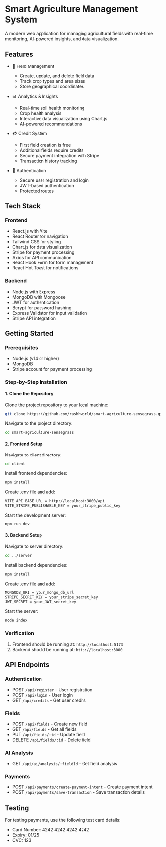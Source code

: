 # Smart Agriculture Management System

A modern web application for managing agricultural fields with real-time monitoring, AI-powered insights, and data visualization.

## Features

- 🌾 Field Management

  - Create, update, and delete field data
  - Track crop types and area sizes
  - Store geographical coordinates

- 📊 Analytics & Insights

  - Real-time soil health monitoring
  - Crop health analysis
  - Interactive data visualization using Chart.js
  - AI-powered recommendations

- 💳 Credit System

  - First field creation is free
  - Additional fields require credits
  - Secure payment integration with Stripe
  - Transaction history tracking

- 🔐 Authentication
  - Secure user registration and login
  - JWT-based authentication
  - Protected routes

## Tech Stack

### Frontend

- React.js with Vite
- React Router for navigation
- Tailwind CSS for styling
- Chart.js for data visualization
- Stripe for payment processing
- Axios for API communication
- React Hook Form for form management
- React Hot Toast for notifications

### Backend

- Node.js with Express
- MongoDB with Mongoose
- JWT for authentication
- Bcrypt for password hashing
- Express Validator for input validation
- Stripe API integration

## Getting Started

### Prerequisites

- Node.js (v14 or higher)
- MongoDB
- Stripe account for payment processing

### Step-by-Step Installation

#### 1. Clone the Repository

Clone the project repository to your local machine:

```bash
git clone https://github.com/rashhworld/smart-agriculture-sensegrass.git
```

Navigate to the project directory:

```bash
cd smart-agriculture-sensegrass
```

#### 2. Frontend Setup

Navigate to client directory:

```bash
cd client
```

Install frontend dependencies:

```bash
npm install
```

Create .env file and add:

```bash
VITE_API_BASE_URL = http://localhost:3000/api
VITE_STRIPE_PUBLISHABLE_KEY = your_stripe_public_key
```

Start the development server:

```bash
npm run dev
```

#### 3. Backend Setup

Navigate to server directory:

```bash
cd ../server
```

Install backend dependencies:

```bash
npm install
```

Create .env file and add:

```bash
MONGODB_URI = your_mongo_db_url
STRIPE_SECRET_KEY = your_stripe_secret_key
JWT_SECRET = your_JWT_secret_key
```

Start the server:

```bash
node index
```

### Verification

1. Frontend should be running at: `http://localhost:5173`
2. Backend should be running at: `http://localhost:3000`

## API Endpoints

### Authentication

- POST `/api/register` - User registration
- POST `/api/login` - User login
- GET `/api/credits` - Get user credits

### Fields

- POST `/api/fields` - Create new field
- GET `/api/fields` - Get all fields
- PUT `/api/fields/:id` - Update field
- DELETE `/api/fields/:id` - Delete field

### AI Analysis

- GET `/api/ai/analysis/:fieldId` - Get field analysis

### Payments

- POST `/api/payments/create-payment-intent` - Create payment intent
- POST `/api/payments/save-transaction` - Save transaction details

## Testing

For testing payments, use the following test card details:

- Card Number: 4242 4242 4242 4242
- Expiry: 01/25
- CVC: 123
